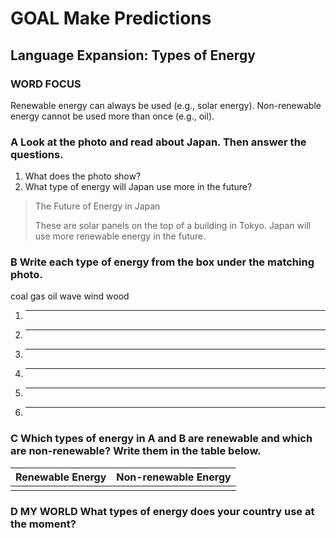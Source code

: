 # GOAL Make Predictions

## Language Expansion: Types of Energy

### WORD FOCUS
Renewable energy can always be used (e.g., solar energy).
Non-renewable energy cannot be used more than once (e.g., oil).

### A Look at the photo and read about Japan. Then answer the questions.

1. What does the photo show?
2. What type of energy will Japan use more in the future?

> The Future of Energy in Japan
> 
> These are solar panels on the top of a building in Tokyo. Japan will use more renewable energy in the future.

### B Write each type of energy from the box under the matching photo.

coal    gas
oil     wave
wind    wood

1. ________________
2. ________________
3. ________________
4. ________________
5. ________________
6. ________________

### C Which types of energy in A and B are renewable and which are non-renewable? Write them in the table below.

| Renewable Energy | Non-renewable Energy |
|------------------|----------------------|
|                  |                      |

### D MY WORLD What types of energy does your country use at the moment?